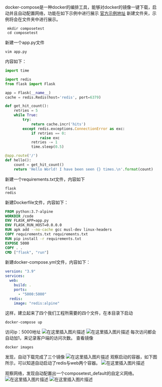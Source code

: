 docker-compose是一种docker的编排工具，能够对docker的镜像一键下载，启动并且自动配置网络，功能在如下示例中进行展示
[官方示例地址](https://docs.docker.com/compose/gettingstarted/)
新建文件夹，示例将会在文件夹中进行展示。
```shell
 mkdir composetest
 cd composetest
```
新建一个app.py文件

```shell
vim app.py
```
内容如下：
```python
import time

import redis
from flask import Flask

app = Flask(__name__)
cache = redis.Redis(host='redis', port=6379)

def get_hit_count():
    retries = 5
    while True:
        try:
            return cache.incr('hits')
        except redis.exceptions.ConnectionError as exc:
            if retries == 0:
                raise exc
            retries -= 1
            time.sleep(0.5)

@app.route('/')
def hello():
    count = get_hit_count()
    return 'Hello World! I have been seen {} times.\n'.format(count)
```
新建一个requirements.txt文件，内容如下

```
flask
redis
```
新建Dockerfile文件，内容如下：

```dockerfile
FROM python:3.7-alpine
WORKDIR /code
ENV FLASK_APP=app.py
ENV FLASK_RUN_HOST=0.0.0.0
RUN apk add --no-cache gcc musl-dev linux-headers
COPY requirements.txt requirements.txt
RUN pip install -r requirements.txt
EXPOSE 5000
COPY . .
CMD ["flask", "run"]
```
新建docker-compose.yml文件，内容如下：

```yml
version: "3.9"
services:
  web:
    build: .
    ports:
      - "5000:5000"
  redis:
    image: "redis:alpine"
```
这样，建立起来了四个我们工程所需要的四个文件，在本目录下启动

```docker
docker-compose up
```
访问ip：5000地址
![在这里插入图片描述](https://img-blog.csdnimg.cn/2021060616234765.png)
![在这里插入图片描述](https://img-blog.csdnimg.cn/20210606162415775.png)
每次访问都会自动加1，来记录客户端的访问次数。
查看镜像

```
docker images
```
发现，自动下载完成了三个镜像
![在这里插入图片描述](https://img-blog.csdnimg.cn/20210606162506968.png)
观察启动的容器，如下图所示，可以知道自动启动了redis与web两个容器。
![在这里插入图片描述](https://img-blog.csdnimg.cn/20210606162640527.png)

观察网络，发现自动配置出一个composetest_default的自定义网络。
![在这里插入图片描述](https://img-blog.csdnimg.cn/20210606162752215.png)
![在这里插入图片描述](https://img-blog.csdnimg.cn/20210606162917829.png?x-oss-process=image/watermark,type_ZmFuZ3poZW5naGVpdGk,shadow_10,text_aHR0cHM6Ly9ibG9nLmNzZG4ubmV0L0FydGlzYW5fdw==,size_16,color_FFFFFF,t_70)

